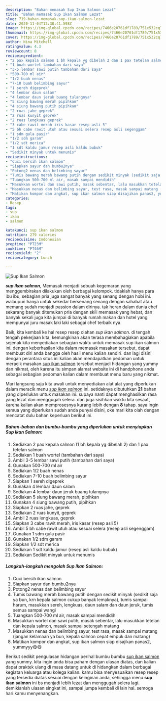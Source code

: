 ```yaml
---
description: "Bahan memasak Sup Ikan Salmon Lezat"
title: "Bahan memasak Sup Ikan Salmon Lezat"
slug: 719-bahan-memasak-sup-ikan-salmon-lezat
date: 2020-11-04T12:30:41.598Z
image: https://img-global.cpcdn.com/recipes/7466e20761df1789/751x532cq70/sup-ikan-salmon-foto-resep-utama.jpg
thumbnail: https://img-global.cpcdn.com/recipes/7466e20761df1789/751x532cq70/sup-ikan-salmon-foto-resep-utama.jpg
cover: https://img-global.cpcdn.com/recipes/7466e20761df1789/751x532cq70/sup-ikan-salmon-foto-resep-utama.jpg
author: Nina Mitchell
ratingvalue: 4.3
reviewcount: 8
recipeingredient:
- "2 pax kepala salmon 1 bh kepala yg dibelah 2 dan 1 pax tetelan salmon"
- "1 buah wortel tambahan dari saya"
- "3-5 lembar sawi putih tambahan dari saya"
- "500-700 ml air"
- "1/2 buah nenas"
- "7-10 buah belimbing sayur"
- "1 sereh digeprek"
- "4 lembar daun salam"
- "4 lembar daun jeruk buang tulangnya"
- "5 siung bawang merah pipihkan"
- "4 siung bawang putih pipihkan"
- "2 ruas jahe geprek"
- "2 ruas kunyit geprek"
- "2 ruas lengkuas geprek"
- "3 cabe rawit merah iris kasar resep asli 5"
- "5 bh cabe rawit utuh atau sesuai selera resep asli segenggam"
- "1 sdm gula pasir"
- "1/2 sdm garam"
- "1/2 sdt merica"
- "1 sdt kaldu jamur resep asli kaldu bubuk"
- "Sedikit minyak untuk menumis"
recipeinstructions:
- "Cuci bersih ikan salmon"
- "Siapkan sayur dan bumbu2nya"
- "Potong2 nenas dan belimbing sayur"
- "Tumis bawang merah bawang putih dengan sedikit minyak (sedikit saja ya bun, krn kepala salmon cukup banyak lemaknya), tumis sampai harum, masukkan sereh, lengkuas, daun salam dan daun jeruk, tumis semua sampai wangi"
- "Tuangkan 500-700 ml air, masak sampai mendidih"
- "Masukkan wortel dan sawi putih, masak sebentar, lalu masukkan tetelan dan kepala salmon, masak sampai setengah matang"
- "Masukkan nenas dan belimbing sayur, test rasa, masak sampai matang (jangan kelamaan ya bun, kepala salmon cepat empuk dan matang)"
- "Matikan kompor dan angkat, sup ikan salmon siap disajikan panas2, yummyyy😋😋"
categories:
- Resep
tags:
- sup
- ikan
- salmon

katakunci: sup ikan salmon 
nutrition: 279 calories
recipecuisine: Indonesian
preptime: "PT23M"
cooktime: "PT46M"
recipeyield: "2"
recipecategory: Lunch

---
```



![Sup Ikan Salmon](https://img-global.cpcdn.com/recipes/7466e20761df1789/751x532cq70/sup-ikan-salmon-foto-resep-utama.jpg)

<b><i>sup ikan salmon</i></b>, Memasak menjadi sebuah kegemaran yang menggembirakan dilakukan oleh berbagai kelompok. tidaklah hanya para ibu ibu, sebagian pria juga sangat banyak yang senang dengan hobi ini. walaupun hanya untuk sekedar bersenang senang dengan sahabat atau memang sudah menjadi passion dalam dirinya. tak heran dalam dunia chef sekarang banyak ditemukan pria dengan skill memasak yang hebat, dan banyak sekali juga kita jumpai di banyak rumah makan dan hotel yang mempunyai juru masak laki laki sebagai chef terbaik nya.

Baik, kita kembali ke hal resep resep olahan <i>sup ikan salmon</i>. di tengah tengah pekerjaan kita, kemungkinan akan terasa membahagiakan apabila sejenak kita menyediakan sebagian waktu untuk memasak sup ikan salmon ini. dengan keberhasilan kita dalam memasak masakan tersebut, dapat membuat diri anda bangga oleh hasil menu kalian sendiri. dan lagi disini dengan perantara situs ini kalian akan mendapatkan pedoman untuk meracik masakan <u>sup ikan salmon</u> tersebut menjadi hidangan yang yummy dan nikmat, oleh karena itu simpan alamat website ini di handphone anda sebagai sebagian pedoman kalian dalam membuat menu baru yang nikmat.




Mari langsung saja kita awali untuk menyediakan alat alat yang diperlukan dalam meracik menu <u><i>sup ikan salmon</i></u> ini. setidaknya dibutuhkan <b>21</b> bahan yang diperlukan untuk masakan ini. supaya nanti dapat menghasilkan rasa yang lezat dan menggugah selera. dan juga sisihkan waktu kita sesaat, karena kalian akan memprosesnya kurang lebih dengan <b>8</b> tahap. saya ingin semua yang diperlukan sudah anda punyai disini, oke mari kita olah dengan mencatat dulu bahan keperluan berikut ini.

<!--inarticleads1-->

##### Bahan-bahan dan bumbu-bumbu yang diperlukan untuk menyiapkan Sup Ikan Salmon:

1. Sediakan 2 pax kepala salmon (1 bh kepala yg dibelah 2) dan 1 pax tetelan salmon
1. Sediakan 1 buah wortel (tambahan dari saya)
1. Ambil 3-5 lembar sawi putih (tambahan dari saya)
1. Gunakan 500-700 ml air
1. Sediakan 1/2 buah nenas
1. Sediakan 7-10 buah belimbing sayur
1. Siapkan 1 sereh digeprek
1. Gunakan 4 lembar daun salam
1. Sediakan 4 lembar daun jeruk buang tulangnya
1. Sediakan 5 siung bawang merah, pipihkan
1. Gunakan 4 siung bawang putih, pipihkan
1. Siapkan 2 ruas jahe, geprek
1. Sediakan 2 ruas kunyit, geprek
1. Ambil 2 ruas lengkuas, geprek
1. Siapkan 3 cabe rawit merah, iris kasar (resep asli 5)
1. Ambil 5 bh cabe rawit utuh atau sesuai selera (resep asli segenggam)
1. Gunakan 1 sdm gula pasir
1. Gunakan 1/2 sdm garam
1. Siapkan 1/2 sdt merica
1. Sediakan 1 sdt kaldu jamur (resep asli kaldu bubuk)
1. Sediakan Sedikit minyak untuk menumis




<!--inarticleads2-->

##### Langkah-langkah mengolah Sup Ikan Salmon:

1. Cuci bersih ikan salmon
1. Siapkan sayur dan bumbu2nya
1. Potong2 nenas dan belimbing sayur
1. Tumis bawang merah bawang putih dengan sedikit minyak (sedikit saja ya bun, krn kepala salmon cukup banyak lemaknya), tumis sampai harum, masukkan sereh, lengkuas, daun salam dan daun jeruk, tumis semua sampai wangi
1. Tuangkan 500-700 ml air, masak sampai mendidih
1. Masukkan wortel dan sawi putih, masak sebentar, lalu masukkan tetelan dan kepala salmon, masak sampai setengah matang
1. Masukkan nenas dan belimbing sayur, test rasa, masak sampai matang (jangan kelamaan ya bun, kepala salmon cepat empuk dan matang)
1. Matikan kompor dan angkat, sup ikan salmon siap disajikan panas2, yummyyy😋😋




Berikut sedikit pengulasan hidangan perihal bumbu bumbu <u>sup ikan salmon</u> yang yummy. kita ingin anda bisa paham dengan ulasan diatas, dan kalian dapat praktek ulang di masa datang untuk di hidangkan dalam berbagai kegiatan keluarga atau kolega kalian. kamu bisa menyesuaikan resep resep yang tersedia diatas sesuai dengan keinginan anda, sehingga menu <b>sup ikan salmon</b> ini bs menjadi lebih lezat dan menggugah selera lagi. demikianlah ulasan singkat ini, sampai jumpa kembali di lain hal. semoga hari kamu menyenangkan.
